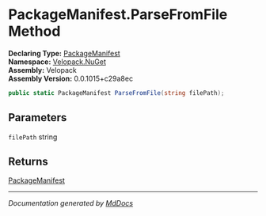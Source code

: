 ﻿<!--  
  <auto-generated>   
    The contents of this file were generated by a tool.  
    Changes to this file may be list if the file is regenerated  
  </auto-generated>   
-->

# PackageManifest.ParseFromFile Method

**Declaring Type:** [PackageManifest](../index.md)  
**Namespace:** [Velopack.NuGet](../../index.md)  
**Assembly:** Velopack  
**Assembly Version:** 0.0.1015+c29a8ec

```csharp
public static PackageManifest ParseFromFile(string filePath);
```

## Parameters

`filePath`  string

## Returns

[PackageManifest](../index.md)

___

*Documentation generated by [MdDocs](https://github.com/ap0llo/mddocs)*
